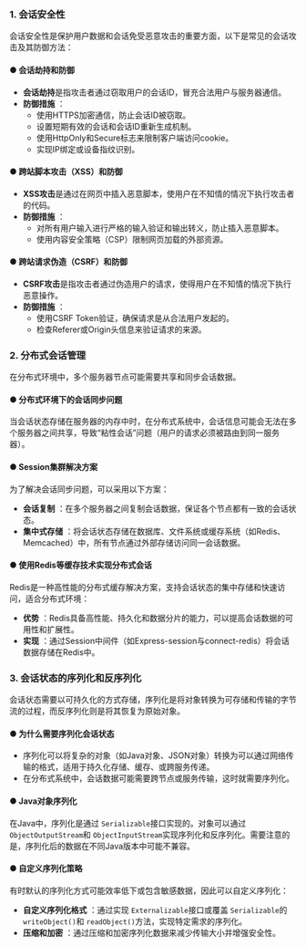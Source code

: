 ### 1. 会话安全性

会话安全性是保护用户数据和会话免受恶意攻击的重要方面，以下是常见的会话攻击及其防御方法：

#### ● 会话劫持和防御

* **会话劫持**是指攻击者通过窃取用户的会话ID，冒充合法用户与服务器通信。
* **防御措施** ：
  * 使用HTTPS加密通信，防止会话ID被窃取。
  * 设置短期有效的会话和会话ID重新生成机制。
  * 使用HttpOnly和Secure标志来限制客户端访问cookie。
  * 实现IP绑定或设备指纹识别。

#### ● 跨站脚本攻击（XSS）和防御

* **XSS攻击**是通过在网页中插入恶意脚本，使用户在不知情的情况下执行攻击者的代码。
* **防御措施** ：
  * 对所有用户输入进行严格的输入验证和输出转义，防止插入恶意脚本。
  * 使用内容安全策略（CSP）限制网页加载的外部资源。

#### ● 跨站请求伪造（CSRF）和防御

* **CSRF攻击**是指攻击者通过伪造用户的请求，使得用户在不知情的情况下执行恶意操作。
* **防御措施** ：
  * 使用CSRF Token验证，确保请求是从合法用户发起的。
  * 检查Referer或Origin头信息来验证请求的来源。

### 2. 分布式会话管理

在分布式环境中，多个服务器节点可能需要共享和同步会话数据。

#### ● 分布式环境下的会话同步问题

当会话状态存储在服务器的内存中时，在分布式系统中，会话信息可能会无法在多个服务器之间共享，导致“粘性会话”问题（用户的请求必须被路由到同一服务器）。

#### ● Session集群解决方案

为了解决会话同步问题，可以采用以下方案：

* **会话复制** ：在多个服务器之间复制会话数据，保证各个节点都有一致的会话状态。
* **集中式存储** ：将会话状态存储在数据库、文件系统或缓存系统（如Redis、Memcached）中，所有节点通过外部存储访问同一会话数据。

#### ● 使用Redis等缓存技术实现分布式会话

Redis是一种高性能的分布式缓存解决方案，支持会话状态的集中存储和快速访问，适合分布式环境：

* **优势** ：Redis具备高性能、持久化和数据分片的能力，可以提高会话数据的可用性和扩展性。
* **实现** ：通过Session中间件（如Express-session与connect-redis）将会话数据存储在Redis中。

### 3. 会话状态的序列化和反序列化

会话状态需要以可持久化的方式存储，序列化是将对象转换为可存储和传输的字节流的过程，而反序列化则是将其恢复为原始对象。

#### ● 为什么需要序列化会话状态

* 序列化可以将复杂的对象（如Java对象、JSON对象）转换为可以通过网络传输的格式，适用于持久化存储、缓存、或跨服务传递。
* 在分布式系统中，会话数据可能需要跨节点或服务传输，这时就需要序列化。

#### ● Java对象序列化

在Java中，序列化是通过 `Serializable`接口实现的。对象可以通过 `ObjectOutputStream`和 `ObjectInputStream`实现序列化和反序列化。需要注意的是，序列化后的数据在不同Java版本中可能不兼容。

#### ● 自定义序列化策略

有时默认的序列化方式可能效率低下或包含敏感数据，因此可以自定义序列化：

* **自定义序列化格式** ：通过实现 `Externalizable`接口或覆盖 `Serializable`的 `writeObject()`和 `readObject()`方法，实现特定需求的序列化。
* **压缩和加密** ：通过压缩和加密序列化数据来减少传输大小并增强安全性。
